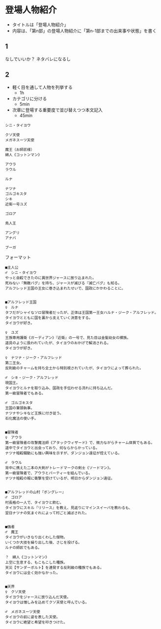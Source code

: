 # 登場人物紹介
- タイトルは「登場人物紹介」
- 内容は、「第n部」の登場人物紹介に「第n-1部までの出来事や状態」を書く

## 1
なしでいいか？
ネタバレになるし

## 2
- 軽く目を通して人物を列挙する
    - 1h
- カテゴリに分ける
    - 5min
- 次章に登場する重要度で並び替えつつ本文記入
    - 45min

```
シニ・タイヨウ

クソ天使
メガネスーツ天使

魔王（お師匠様）
綿人《コットンマン》

アウラ
ラウル

ルナ

ナツナ
ゴルゴキスタ
シキ
近衛一号ユズ

ゴロア

鳥人王

アングリ
アナバ

ブーガ
```

フォーマット

```
■主人公
♂　シニ・タイヨウ
やっと自殺できたのに異世界ジャースに放り込まれた。
死ねない『無敵バグ』を持ち、ジャースが滅びる『滅亡バグ』も知る。
アルフレッド王国の王女に巻き込まれたせいで、国政にかかわることに。


■アルフレッド王国
♀　ルナ
タフだがシャイなソロ冒険者だったが、正体は王国第一王女ハルナ・ジーク・アルフレッド。
タイヨウとともに国を裏から支えていく決意をする。
タイヨウが好き。

♀　ユズ
王族専用護衛《ガーディアン》『近衛』の一号で、見た目は金髪幼女の裸族。
道具のように扱われていたが、タイヨウのおかげで解消される。
タイヨウが好き。

♀　ナツナ・ジーク・アルフレッド
第二王女。
反則級のチャームを持ち全土から特別視されていたが、タイヨウによって葬られた。

♂　シキ・ジーク・アルフレッド
現国王。
タイヨウとルナを取り込み、国政を手伝わせる流れに持ち込んだ。
第一級冒険者でもある。

♂　ゴルゴキスタ
王国の筆頭執事。
ナツナやシキなど王族に付き従う。
石化魔法の使い手。


■冒険者
♀　アウラ
第一級冒険者の攻撃魔法師《アタックウィザード》で、微力ながらチャーム体質でもある。
道中でタイヨウと出会っており、何ならからかっている。
ナツナ暗殺騒動にも強い興味を示すが、ダンジョン遠征が控えている。

♂　ラウル
背中に携えた二本の大剣がトレードマークの剣士《ソードマン》。
第一級冒険者で、アウラとパーティーを組んでいる。
ナツナ暗殺の報に衝撃を受けているが、明日からダンジョン遠征。


■アルフレッドの山村『ボングレー』
♂　ゴロア
村長格の一人で、タイヨウと飲む。
タイヨウにスキル『リリース』を教え、見返りにマインスイーパを教わるも、
翌日ナツナの気まぐれによって村ごと滅ぼされた。


■強者
♂　魔王
タイヨウがいきなり出くわした傑物。
いくつか大技を繰り出した後、さじを投げる。
ルナの師匠でもある。

？　綿人《コットンマン》
上空に生息する、もこもこした種族。
天災【サンダーボルト】を連発する反則級の種族でもある。
タイヨウには全く効かなかった。


■天界
♀　クソ天使
タイヨウをジャースに放り込んだ天使。
タイヨウは憎しみを込めてクソ天使と呼んでいる。

♂　メガネスーツ天使
タイヨウの前に姿を表した天使。
タイヨウに絶望と希望を叩きつけた。
```
